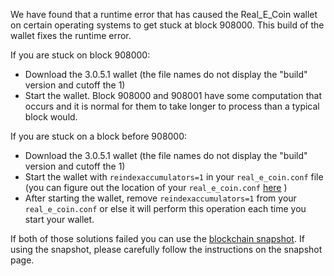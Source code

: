 We have found that a runtime error that has caused the Real_E_Coin wallet on certain operating systems to get stuck at block 908000. This build of the wallet fixes the runtime error.

If you are stuck on block 908000:
- Download the 3.0.5.1 wallet (the file names do not display the "build" version and cutoff the 1)
- Start the wallet. Block 908000 and 908001 have some computation that occurs and it is normal for them to take longer to process than a typical block would.

If you are stuck on a block before 908000:
- Download the 3.0.5.1 wallet (the file names do not display the "build" version and cutoff the 1)
- Start the wallet with `reindexaccumulators=1` in your `real_e_coin.conf` file (you can figure out the location of your `real_e_coin.conf` [here](https://real_e_coin.freshdesk.com/support/solutions/articles/30000004664-where-are-my-wallet-dat-blockchain-and-configuration-conf-files-located-) )
- After starting the wallet, remove `reindexaccumulators=1` from your `real_e_coin.conf` or else it will perform this operation each time you start your wallet.

If both of those solutions failed you can use the [blockchain snapshot](http://178.254.23.111/~pub/Real_E_Coin/Daily-Snapshots-Html/Real_E_Coin-Daily-Snapshots.html). If using the snapshot, please carefully follow the instructions on the snapshot page.
